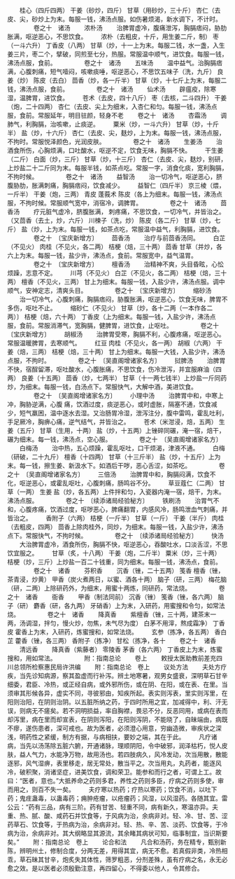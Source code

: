 <!-- { "loadSidebar": true } -->
　　桂心（四斤四两） 干姜（砂炒，四斤） 甘草（用砂炒，三十斤） 杏仁（去皮、尖，砂炒上为末。每服一钱，沸汤点服。如伤暑烦渴，新水调下，不计时。
　　
　　卷之十　诸汤
　　浓朴汤
　　治脾胃虚冷，腹痛泄泻，胸膈痞闷，胁肋胀满，呕逆恶心，不思饮食。
　　浓朴（去粗皮，十斤，用生姜二斤，制） 枣（一斗六升） 丁香皮（八两） 甘草（炒，十一上为末。每服二钱，水一盏，入生姜三片，枣二个，擘破，同煎至七分，热服。常服温中顺气，进饮食。每服一钱，沸汤点服，食前。
　　
　　卷之十　诸汤
　　五味汤
　　温中益气。治胸膈痞满，心腹刺痛，短气噎闷，咳嗽痰唾，呕逆恶心，不思饮五味子（洗，九斤） 良姜（炒） 陈皮（去白） 茴香（炒，各一斤半） 甘草（炒，十七斤上为末，每服二钱，沸汤点服，食前。
　　
　　卷之十　诸汤
　　仙术汤
　　辟瘟疫，除寒湿，温脾胃，进饮食。
　　苍术（去皮，四十八斤） 枣（去核，二斗四升） 干姜（炮，二十四两） 杏仁（去皮、尖上为细末，入杏仁和匀。每服一钱，沸汤点服，食前。常服延年，明目驻颜，轻身不老
　　卷之十　诸汤
　　杏霜汤
　　调肺气，利胸膈，治咳嗽，止痰逆。
　　粟米（炒，一斗六升） 甘草（炒，十斤半） 盐（炒，十六斤） 杏仁（去皮、尖，麸炒，上为末。每服一钱，沸汤点服，不拘时。常服悦泽颜色，光润皮肤。
　　
　　卷之十　诸汤
　　生姜汤
　　治酒食所伤，心胸烦满，口吐酸水，呕逆不定，饮食无味，胸膈不快。
　　干生姜（二斤） 白面（炒，三斤） 甘草（炒，十三斤） 杏仁（去皮、尖，麸炒，别研，上炒盐二十二斤同为末。每服半钱，如茶点吃。常服一字，消食化痰，宽利胸膈，不拘时候。
　　
　　卷之十　诸汤
　　益智汤
　　治一切冷气，呕逆恶心，脐腹胁肋，胀满刺痛，胸膈痞闷，饮食减少。
　　益智仁（四斤半） 京三棱（煨，一斤半） 干姜（炮，三两） 青皮 蓬莪术 陈皮（各上为细末。每服一钱，沸汤点服，不拘时候。常服顺气宽中，消宿冷，调脾胃。
　　
　　卷之十　诸汤
　　茴香汤
　　疗元脏气虚冷，脐腹胀满， 刺疼痛，不思饮食，一切冷气，并皆治之。（又茴香（去土，炒，六斤） 川楝子（洗，炒） 陈皮（各二斤） 甘草（炒，七斤） 盐（炒，上为末。每服一钱，如茶点吃，常服温中益气，利胸膈，进饮食。
　　
　　卷之十　〔宝庆新增方〕
　　茴香汤
　　治疗与前茴香汤同。
　　白芷（不见火） 肉桂（不见火，各二两） 桔梗（焙，三十两） 茴香 甘草（并炒，各六上为末。每服一钱，盐少许，沸汤点，食前。常服宽中，益气温胃。
　　
　　卷之十　〔宝庆新增方〕
　　檀香汤
　　治精神不爽，头目昏眩，心忪烦躁，志意不定。
　　川芎（不见火） 白芷（不见火，各二两） 桔梗（焙，三十两） 檀香（不见火，三两） 甘上为细末。每服一钱，入盐少许，沸汤点服。调中顺气，安神定志，清爽头目。
　　
　　卷之十　〔宝庆新增方〕
　　缩砂汤
　　治一切冷气，心腹刺痛，胸膈痞闷，胁腹胀满，呕逆恶心，饮食无味，脾胃不多伤，呕吐不止。
　　缩砂仁（不见火） 甘草〔炒，各十二两（一本作各二两）〕 桔梗（焙，六十两） 丁香皮（上为细末。每服一钱，入盐少许，沸汤点服，食前。常服消滞气，宽胸膈，健脾胃，进饮食，止呕吐。
　　
　　卷之十　〔宝庆新增方〕
　　胡椒汤
　　治脾胃受寒，胸膈不利，心腹疼痛，呕逆恶心。常服温暖脾胃，去寒顺气。
　　红豆 肉桂（不见火，各一两） 胡椒（六两） 干姜（焙，三两） 桔梗（焙，三十两） 甘上为细末。每服一大钱，入盐少许，沸汤点服，不拘时。
　　
　　卷之十　〔吴直阁增诸家名方〕
　　挝脾汤
　　治脾胃不快，宿酲留滞，呕吐酸水，心腹胀痛，不思饮食，伤冷泄泻，并宜服麻油（四两） 良姜（十五两） 茴香（炒，七两半） 甘草（十一两七钱半）上炒盐一斤同药炒，为细末。每服一钱，白汤点下。常服快气，大解中酒，美进饮食。
　　
　　卷之十　〔吴直阁增诸家名方〕
　　小理中汤
　　治脾胃中和，中寒上冲，胸胁逆满，心腹 痛，饮酒过度，痰逆恶心，或时虚胀，隔塞不通，饮食减少，短气羸困，温中逐水去湿。又治肠胃冷湿，泄泻注分，腹中雷鸣，霍乱吐利，手足厥冷，胸痹心痛，逆气结气，并皆治之。
　　苍术（米泔浸，焙，五两） 生姜（五斤） 甘草（生用，十两） 盐（炒，十五两）上锉碎同碾，淹一宿，焙干，碾为细末。每一钱，沸汤点，空心服。
　　
　　卷之十　〔吴直阁增诸家名方〕
　　白梅汤
　　治中热，五心烦躁，霍乱呕吐，口干烦渴，津液不通。
　　白梅（研破，二十九斤） 檀香（十四两） 甘草（十三斤半） 盐（炒，十五斤）上为末。每一钱，擦生姜、新汲水下。如酒后干哕，恶心舌涩，如茶吃。
　　
　　卷之十　〔吴直阁增诸家名方〕
　　三倍汤
　　治脾胃中和，胸膈闷满，饮食不化，呕逆恶心，或霍乱呕吐，心腹刺痛，肠鸣谷不分。
　　草豆蔻仁（二两） 甘草（一两） 生姜 盐（炒，各五两）上件拌和匀，入瓷器内淹一宿，焙干，为末。沸汤点服。
　　
　　卷之十　〔续添诸局经验秘方〕
　　铁刷汤
　　治胃气不和，心腹疼痛，饮酒过度，呕哕恶心，脾痛翻胃，内感风冷，肠鸣泄血气刺痛，并皆治之。
　　香附子（六两） 桔梗（一斤半） 甘草（一斤） 干姜（半斤） 肉桂（去粗皮，四两） 茴香上除肉桂外，同炒，为细末。每服一钱，入盐少许，沸汤点下。常服快气，不拘时候。
　　
　　卷之十　〔续添诸局经验秘方〕
　　快汤
　　大治脾胃虚冷，酒食所伤，胸膈不快，呕逆恶心，吞酸吐水，口淡舌涩，不思饮宜服之。
　　甘草（炙，十八两） 干姜（炮，二斤半） 粟米（炒，三十两） 桔梗（炒，三斤）上炒盐一百二十钱重，同为细末。每服一钱，沸汤点，食前。
　　
　　卷之十　诸香
　　芬积香
　　沉香（锉，二十五两） 笺香 檀香（锉，茶青浸，炒黄） 甲香（炭火煮两日，以蜜、酒各十两） 脑子（研，三两） 梅花脑（研，二两）上除研药外，为细末，用蜜十两炼，同研药，常法烧。
　　
　　卷之十　诸香
　　衙香
　　甲香（制法同前） 沉香（锉） 笺香（锉，各六两） 脑子（研） 麝香（研，各九两） 牙硝香）上为末，入研药，用蜜搜和令匀，如常法烧。
　　
　　卷之十　诸香
　　降真香
　　紫檀香（锉，三十两，建茶末一两，汤调湿，拌匀，慢火炒，勿焦，未气尽为度） 白茅不用滓，熬成霜净） 丁香皮 霍香上为末，入研药，炼蜜搜和，如常法烧。
　　玄参（拣净，各五两） 香白芷 藿香（锉，各三两） 香附子（拣净） 甘松（拣净，各十
　　卷之十　诸香
　　清远香
　　降真香（紫藤者） 零陵香 茅香（各六两） 丁香皮上为末，炼蜜搜和，用如常法。
　　
　　附：指南总论
　　卷上
　　敕授太医助教前差充四川总领所检察惠民局许洪编
　　附：指南总论　卷上
　　议处方法
　　夫处方疗疾，当先诊知病源，察其盈虚而行补泻。辨土地寒暑，观男女盛衰，深明草石甘辛细委，君臣、冷热，或正经自病，或外邪所伤，或在阴、在阳，或在表、在里。当须审其形候各异，虚实不同，寻彼邪由，知疾所起。表实则泻表，里实则泻里，在阳则治阳，在阴则治阴。以五脏所纳之药，于四时所用之宜，加减得中，利、汗无误，则病无不瘥矣。若不洞明损益，率自胸襟，畏忌不分，反恶同用，或病在表而却泻里，病在里而却宣表，在阴则泻阳，在阳则泻阴，不能晓了，自昧端由，病既不瘳，遂伤患者，深可戒也。故为医者，必须澄心用意，穷幽造微，审疾状之深浅，明药性之紧缓，制方有据，与病相扶，要妙之端，其在于此。
　　凡疗诸病，当先以汤荡除五脏六腑，开通诸脉，理顺阴阳，令中破邪，润泽枯朽，悦人皮肤，益人气力，水能净万物，故用汤也。若四肢病久，风冷发动，次当用散，散能逐邪，风气湿痹，表里移走，居无常处，散当平之。次当用丸，丸药者，能逐风冷，破积聚，消诸坚症，进美饮食，调和荣卫。能参和而行之者，可谓上工。故曰：“医者，意也。”大抵养命之药则多君，养性之药则多臣，疗病之药则多使，审而用之，则百不失一矣。
　　夫疗寒以热药；疗热以寒药；饮食不消，以吐下药；鬼疰蛊毒，以蛊毒药；痈肿疮瘤，以疮瘤药；风湿，以风湿药。各随其宜。雷公云：“药有三品，病有三阶。药有甘苦、轻重不同，病有新久，寒温亦异。夫重、热、腻、酸、咸药石并饮食等，于风病为治，余病非对。轻、冷、甘、苦、涩药草石、饮食等，于热病为治，余病非对。轻、热、辛、苦、淡药、饮食等，于冷病为治，余病非对。其大纲略显其源流，其余睹其病状可知，临事制宜，当识斯要矣。”
　　附：指南总论　卷上
　　论合和法
　　凡合和汤药，务在精专，甄别新陈，辨明州土，修制合度，分两无差，用得其宜，病无不愈。若真假非类，冷热相乖，草石昧其甘辛，炮炙失其体性，筛罗粗恶，分剂差殊，虽有疗病之名，永无必愈之效。是以医者必须殷勤注意，再四留心，不得委以他人，令其修合。
